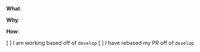 <!-- First open an issue in order to engage the author and the community - then work on your PR. -->

**What**:

**Why**:

**How**:

[ ] I am working based off of `develop`
[ ] I have rebased my PR off of `develop`

